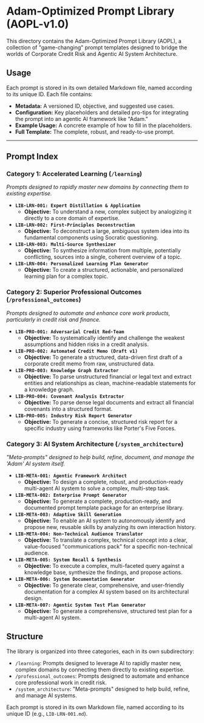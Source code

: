 # Adam-Optimized Prompt Library (AOPL-v1.0)

This directory contains the Adam-Optimized Prompt Library (AOPL), a collection of "game-changing" prompt templates designed to bridge the worlds of Corporate Credit Risk and Agentic AI System Architecture.

## Usage

Each prompt is stored in its own detailed Markdown file, named according to its unique ID. Each file contains:

*   **Metadata:** A versioned ID, objective, and suggested use cases.
*   **Configuration:** Key placeholders and detailed pro-tips for integrating the prompt into an agentic AI framework like "Adam."
*   **Example Usage:** A concrete example of how to fill in the placeholders.
*   **Full Template:** The complete, robust, and ready-to-use prompt.

---

## **Prompt Index**

### **Category 1: Accelerated Learning (`/learning`)**
*Prompts designed to rapidly master new domains by connecting them to existing expertise.*

*   **`LIB-LRN-001: Expert Distillation & Application`**
    *   **Objective:** To understand a new, complex subject by analogizing it directly to a core domain of expertise.
*   **`LIB-LRN-002: First-Principles Deconstruction`**
    *   **Objective:** To deconstruct a large, ambiguous system idea into its fundamental components using Socratic questioning.
*   **`LIB-LRN-003: Multi-Source Synthesizer`**
    *   **Objective:** To synthesize information from multiple, potentially conflicting, sources into a single, coherent overview of a topic.
*   **`LIB-LRN-004: Personalized Learning Plan Generator`**
    *   **Objective:** To create a structured, actionable, and personalized learning plan for a complex topic.

### **Category 2: Superior Professional Outcomes (`/professional_outcomes`)**
*Prompts designed to automate and enhance core work products, particularly in credit risk and finance.*

*   **`LIB-PRO-001: Adversarial Credit Red-Team`**
    *   **Objective:** To systematically identify and challenge the weakest assumptions and hidden risks in a credit analysis.
*   **`LIB-PRO-002: Automated Credit Memo (Draft v1)`**
    *   **Objective:** To generate a structured, data-driven first draft of a corporate credit memo from raw, unstructured data.
*   **`LIB-PRO-003: Knowledge Graph Extractor`**
    *   **Objective:** To parse unstructured financial or legal text and extract entities and relationships as clean, machine-readable statements for a knowledge graph.
*   **`LIB-PRO-004: Covenant Analysis Extractor`**
    *   **Objective:** To parse dense legal documents and extract all financial covenants into a structured format.
*   **`LIB-PRO-005: Industry Risk Report Generator`**
    *   **Objective:** To generate a concise, structured risk report for a specific industry using frameworks like Porter's Five Forces.

### **Category 3: AI System Architecture (`/system_architecture`)**
*"Meta-prompts" designed to help build, refine, document, and manage the 'Adam' AI system itself.*

*   **`LIB-META-001: Agentic Framework Architect`**
    *   **Objective:** To design a complete, robust, and production-ready multi-agent AI system to solve a complex, multi-step task.
*   **`LIB-META-002: Enterprise Prompt Generator`**
    *   **Objective:** To generate a complete, production-ready, and documented prompt template package for an enterprise library.
*   **`LIB-META-003: Adaptive Skill Generation`**
    *   **Objective:** To enable an AI system to autonomously identify and propose new, reusable skills by analyzing its own interaction history.
*   **`LIB-META-004: Non-Technical Audience Translator`**
    *   **Objective:** To translate a complex, technical concept into a clear, value-focused "communications pack" for a specific non-technical audience.
*   **`LIB-META-005: System Recall & Synthesis`**
    *   **Objective:** To execute a complex, multi-faceted query against a knowledge base, synthesize the findings, and propose actions.
*   **`LIB-META-006: System Documentation Generator`**
    *   **Objective:** To generate clear, comprehensive, and user-friendly documentation for a complex AI system based on its architectural design.
*   **`LIB-META-007: Agentic System Test Plan Generator`**
    *   **Objective:** To generate a comprehensive, structured test plan for a multi-agent AI system.

## Structure

The library is organized into three categories, each in its own subdirectory:

*   `/learning`: Prompts designed to leverage AI to rapidly master new, complex domains by connecting them directly to existing expertise.
*   `/professional_outcomes`: Prompts designed to automate and enhance core professional work in credit risk.
*   `/system_architecture`: "Meta-prompts" designed to help build, refine, and manage AI systems.

Each prompt is stored in its own Markdown file, named according to its unique ID (e.g., `LIB-LRN-001.md`).


